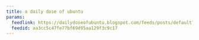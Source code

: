 ```yaml
---
title: a daily dose of ubuntu
params:
  feedlink: https://dailydoseofubuntu.blogspot.com/feeds/posts/default?alt=rss
  feedid: aa3cc5c47fe77bf69d95aa129f3c9c17
---
```

